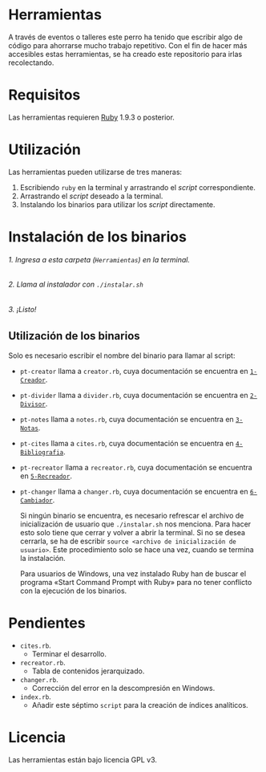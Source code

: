 # Herramientas

A través de eventos o talleres este perro ha tenido que escribir algo de
código para ahorrarse mucho trabajo repetitivo. Con el fin de hacer más
accesibles estas herramientas, se ha creado este repositorio para irlas
recolectando.

# Requisitos

Las herramientas requieren [Ruby](https://www.ruby-lang.org/es/) 1.9.3 o posterior.

# Utilización

Las herramientas pueden utilizarse de tres maneras:

1. Escribiendo `ruby` en la terminal y arrastrando el *script* correspondiente.
2. Arrastrando el *script* deseado a la terminal.
3. Instalando los binarios para utilizar los *script* directamente.

# Instalación de los binarios

###### 1. Ingresa a esta carpeta (`Herramientas`) en la terminal.
###### 2. Llama al instalador con `./instalar.sh`
###### 3. ¡Listo!

## Utilización de los binarios

Solo es necesario escribir el nombre del binario para llamar al script:

* `pt-creator` llama a `creator.rb`, cuya documentación se encuentra en [`1-Creador`](https://github.com/ColectivoPerroTriste/Herramientas/tree/master/EPUB/1-Creador).
* `pt-divider` llama a `divider.rb`, cuya documentación se encuentra en [`2-Divisor`](https://github.com/ColectivoPerroTriste/Herramientas/tree/master/EPUB/2-Divisor).
* `pt-notes` llama a `notes.rb`, cuya documentación se encuentra en [`3-Notas`](https://github.com/ColectivoPerroTriste/Herramientas/tree/master/EPUB/3-Notas).
* `pt-cites` llama a `cites.rb`, cuya documentación se encuentra en [`4-Bibliografia`](https://github.com/ColectivoPerroTriste/Herramientas/tree/master/EPUB/4-Bibliografia).
* `pt-recreator` llama a `recreator.rb`, cuya documentación se encuentra en [`5-Recreador`](https://github.com/ColectivoPerroTriste/Herramientas/tree/master/EPUB/5-Recreador).
* `pt-changer` llama a `changer.rb`, cuya documentación se encuentra en [`6-Cambiador`](https://github.com/ColectivoPerroTriste/Herramientas/tree/master/EPUB/6-Cambiador).

    Si ningún binario se encuentra, es necesario refrescar el archivo de
    inicialización de usuario que `./instalar.sh` nos menciona. Para hacer esto
    solo tiene que cerrar y volver a abrir la terminal. Si no se desea cerrarla,
    se ha de escribir `source <archivo de inicialización de usuario>`. Este
    procedimiento solo se hace una vez, cuando se termina la instalación.

    Para usuarios de Windows, una vez instalado Ruby han de buscar el programa
    «Start Command Prompt with Ruby» para no tener conflicto con la ejecución de
    los binarios.

# Pendientes

* `cites.rb`.
  * Terminar el desarrollo.
* `recreator.rb`.
  * Tabla de contenidos jerarquizado.
* `changer.rb`.
  * Corrección del error en la descompresión en Windows.
* `index.rb`.
  * Añadir este séptimo `script` para la creación de índices analíticos.

# Licencia

Las herramientas están bajo licencia GPL v3.
